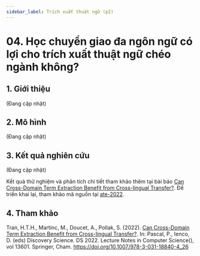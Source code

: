 ```yaml
---
sidebar_label: Trích xuất thuật ngữ (p2)
---
```


# 04. Học chuyển giao đa ngôn ngữ có lợi cho trích xuất thuật ngữ chéo ngành không?

## 1. Giới thiệu

(Đang cập nhật)

## 2. Mô hình

(Đang cập nhật)

## 3. Kết quả nghiên cứu

(Đang cập nhật)

Kết quả thử nghiệm và phân tích chi tiết tham khảo thêm tại bài báo [Can Cross-Domain Term Extraction Benefit from Cross-lingual Transfer?](https://link.springer.com/chapter/10.1007/978-3-031-18840-4_26). Để triển khai lại, tham khảo mã nguồn tại [ate-2022](https://github.com/honghanhh/ate-2022).

## 4. Tham khảo

Tran, H.T.H., Martinc, M., Doucet, A., Pollak, S. (2022). [Can Cross-Domain Term Extraction Benefit from Cross-lingual Transfer?](https://link.springer.com/chapter/10.1007/978-3-031-18840-4_26). In: Pascal, P., Ienco, D. (eds) Discovery Science. DS 2022. Lecture Notes in Computer Science(), vol 13601. Springer, Cham. https://doi.org/10.1007/978-3-031-18840-4_26
